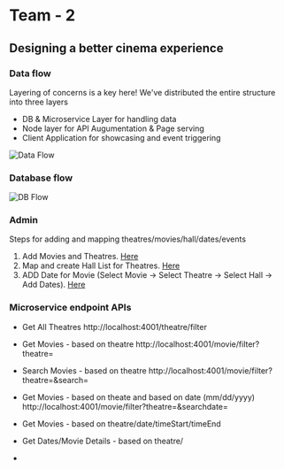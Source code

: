 # Team - 2 

## Designing a better cinema experience

### Data flow
Layering of concerns is a key here!
We've distributed the entire structure into three layers
- DB & Microservice Layer for handling data
- Node layer for API Augumentation & Page serving
- Client Application for showcasing and event triggering

![Data Flow](https://github.com/XT-training/case-studies/blob/team-2/docs/data-flow.png)

### Database flow
![DB Flow](https://github.com/XT-training/case-studies/blob/team-2/docs/db-flow.jpg)

### Admin
Steps for adding and mapping theatres/movies/hall/dates/events
1. Add Movies and Theatres. [Here](https://github.com/XT-training/case-studies/blob/team-2/admin/movie-theatre.html)
2. Map and create Hall List for Theatres. [Here](https://github.com/XT-training/case-studies/blob/team-2/admin/hall.html) 
3. ADD Date for Movie (Select Movie -> Select Theatre -> Select Hall -> Add Dates). [Here](https://github.com/XT-training/case-studies/blob/team-2/admin/date.html)

### Microservice endpoint APIs

- Get All Theatres
http://localhost:4001/theatre/filter

- Get Movies - based on theatre
http://localhost:4001/movie/filter?theatre=<theatreId>

- Search Movies - based on theatre
http://localhost:4001/movie/filter?theatre=<theatreId>&search=<searchTerm>

- Get Movies - based on theate and based on date (mm/dd/yyyy)
http://localhost:4001/movie/filter?theatre=<theatreId>&searchdate=<searchDate>

- Get Movies - based on theatre/date/timeStart/timeEnd

- Get Dates/Movie Details - based on theatre/
- 


